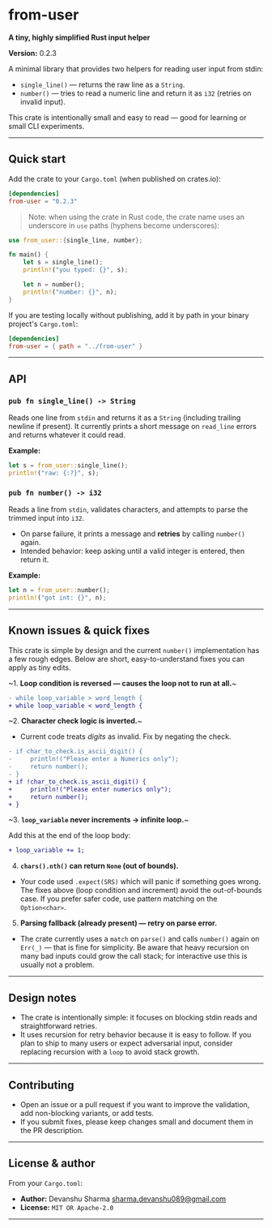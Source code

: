 # from-user

**A tiny, highly simplified Rust input helper**

**Version:** 0.2.3

A minimal library that provides two helpers for reading user input from stdin:
- `single_line()` — returns the raw line as a `String`.
- `number()` — tries to read a numeric line and return it as `i32` (retries on invalid input).

This crate is intentionally small and easy to read — good for learning or small CLI experiments.

---

## Quick start

Add the crate to your `Cargo.toml` (when published on crates.io):

```toml
[dependencies]
from-user = "0.2.3"
```

> Note: when using the crate in Rust code, the crate name uses an underscore in `use` paths (hyphens become underscores):

```rust
use from_user::{single_line, number};

fn main() {
    let s = single_line();
    println!("you typed: {}", s);

    let n = number();
    println!("number: {}", n);
}
```

If you are testing locally without publishing, add it by path in your binary project's `Cargo.toml`:

```toml
[dependencies]
from-user = { path = "../from-user" }
```

---

## API

### `pub fn single_line() -> String`
Reads one line from `stdin` and returns it as a `String` (including trailing newline if present). It currently prints a short message on `read_line` errors and returns whatever it could read.

**Example:**

```rust
let s = from_user::single_line();
println!("raw: {:?}", s);
```


### `pub fn number() -> i32`
Reads a line from `stdin`, validates characters, and attempts to parse the trimmed input into `i32`.
- On parse failure, it prints a message and **retries** by calling `number()` again.
- Intended behavior: keep asking until a valid integer is entered, then return it.

**Example:**

```rust
let n = from_user::number();
println!("got int: {}", n);
```


---

## Known issues & quick fixes

This crate is simple by design and the current `number()` implementation has a few rough edges. Below are short, easy-to-understand fixes you can apply as tiny edits.

~1. **Loop condition is reversed — causes the loop not to run at all.**~

```diff
- while loop_variable > word_length {
+ while loop_variable < word_length {
```

~2. **Character check logic is inverted.**~
- Current code treats *digits* as invalid. Fix by negating the check.

```diff
- if char_to_check.is_ascii_digit() {
-     println!("Please enter a Numerics only");
-     return number();
- }
+ if !char_to_check.is_ascii_digit() {
+     println!("Please enter numerics only");
+     return number();
+ }
```

~3. **`loop_variable` never increments → infinite loop.**~

Add this at the end of the loop body:

```diff
+ loop_variable += 1;
```

4. **`chars().nth()` can return `None` (out of bounds).**
- Your code used `.expect(SRS)` which will panic if something goes wrong. The fixes above (loop condition and increment) avoid the out-of-bounds case. If you prefer safer code, use pattern matching on the `Option<char>`.

5. **Parsing fallback (already present) — retry on parse error.**
- The crate currently uses a `match` on `parse()` and calls `number()` again on `Err(_)` — that is fine for simplicity. Be aware that heavy recursion on many bad inputs could grow the call stack; for interactive use this is usually not a problem.


---

## Design notes

- The crate is intentionally simple: it focuses on blocking stdin reads and straightforward retries.
- It uses recursion for retry behavior because it is easy to follow. If you plan to ship to many users or expect adversarial input, consider replacing recursion with a `loop` to avoid stack growth.

---

## Contributing

- Open an issue or a pull request if you want to improve the validation, add non-blocking variants, or add tests.
- If you submit fixes, please keep changes small and document them in the PR description.

---

## License & author

From your `Cargo.toml`:
- **Author:** Devanshu Sharma <sharma.devanshu089@gmail.com>
- **License:** `MIT OR Apache-2.0`

---
